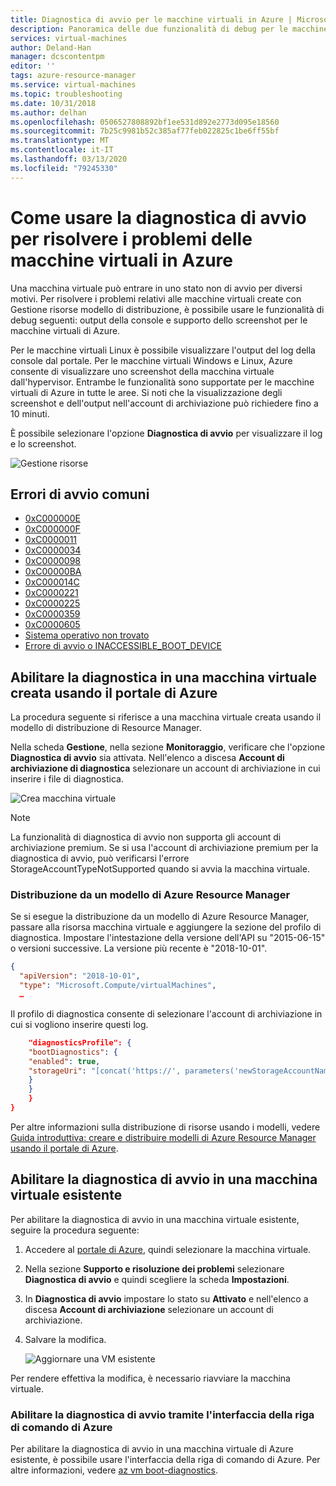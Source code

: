 ```yaml
---
title: Diagnostica di avvio per le macchine virtuali in Azure | Microsoft Docs
description: Panoramica delle due funzionalità di debug per le macchine virtuali in Azure
services: virtual-machines
author: Deland-Han
manager: dcscontentpm
editor: ''
tags: azure-resource-manager
ms.service: virtual-machines
ms.topic: troubleshooting
ms.date: 10/31/2018
ms.author: delhan
ms.openlocfilehash: 0506527808892bf1ee531d892e2773d095e18560
ms.sourcegitcommit: 7b25c9981b52c385af77feb022825c1be6ff55bf
ms.translationtype: MT
ms.contentlocale: it-IT
ms.lasthandoff: 03/13/2020
ms.locfileid: "79245330"
---
```

# <a name="how-to-use-boot-diagnostics-to-troubleshoot-virtual-machines-in-azure"></a>Come usare la diagnostica di avvio per risolvere i problemi delle macchine virtuali in Azure

Una macchina virtuale può entrare in uno stato non di avvio per diversi motivi. Per risolvere i problemi relativi alle macchine virtuali create con Gestione risorse modello di distribuzione, è possibile usare le funzionalità di debug seguenti: output della console e supporto dello screenshot per le macchine virtuali di Azure. 

Per le macchine virtuali Linux è possibile visualizzare l'output del log della console dal portale. Per le macchine virtuali Windows e Linux, Azure consente di visualizzare uno screenshot della macchina virtuale dall'hypervisor. Entrambe le funzionalità sono supportate per le macchine virtuali di Azure in tutte le aree. Si noti che la visualizzazione degli screenshot e dell'output nell'account di archiviazione può richiedere fino a 10 minuti.

È possibile selezionare l'opzione **Diagnostica di avvio** per visualizzare il log e lo screenshot.

![Gestione risorse](./media/virtual-machines-common-boot-diagnostics/screenshot1.png)

## <a name="common-boot-errors"></a>Errori di avvio comuni

- [0xC000000E](https://support.microsoft.com/help/4010129)
- [0xC000000F](https://support.microsoft.com/help/4010130)
- [0xC0000011](https://support.microsoft.com/help/4010134)
- [0xC0000034](https://support.microsoft.com/help/4010140)
- [0xC0000098](https://support.microsoft.com/help/4010137)
- [0xC00000BA](https://support.microsoft.com/help/4010136)
- [0xC000014C](https://support.microsoft.com/help/4010141)
- [0xC0000221](https://support.microsoft.com/help/4010132)
- [0xC0000225](https://support.microsoft.com/help/4010138)
- [0xC0000359](https://support.microsoft.com/help/4010135)
- [0xC0000605](https://support.microsoft.com/help/4010131)
- [Sistema operativo non trovato](https://support.microsoft.com/help/4010142)
- [Errore di avvio o INACCESSIBLE_BOOT_DEVICE](https://support.microsoft.com/help/4010143)

## <a name="enable-diagnostics-on-a-virtual-machine-created-using-the-azure-portal"></a>Abilitare la diagnostica in una macchina virtuale creata usando il portale di Azure

La procedura seguente si riferisce a una macchina virtuale creata usando il modello di distribuzione di Resource Manager.

Nella scheda **Gestione**, nella sezione **Monitoraggio**, verificare che l'opzione **Diagnostica di avvio** sia attivata. Nell'elenco a discesa **Account di archiviazione di diagnostica** selezionare un account di archiviazione in cui inserire i file di diagnostica.
 
![Crea macchina virtuale](./media/virtual-machines-common-boot-diagnostics/enable-boot-diagnostics-vm.png)

> [!NOTE]
> La funzionalità di diagnostica di avvio non supporta gli account di archiviazione premium. Se si usa l'account di archiviazione premium per la diagnostica di avvio, può verificarsi l'errore StorageAccountTypeNotSupported quando si avvia la macchina virtuale.
>

### <a name="deploying-from-an-azure-resource-manager-template"></a>Distribuzione da un modello di Azure Resource Manager

Se si esegue la distribuzione da un modello di Azure Resource Manager, passare alla risorsa macchina virtuale e aggiungere la sezione del profilo di diagnostica. Impostare l'intestazione della versione dell'API su "2015-06-15" o versioni successive. La versione più recente è "2018-10-01".

```json
{
  "apiVersion": "2018-10-01",
  "type": "Microsoft.Compute/virtualMachines",
  … 
```

Il profilo di diagnostica consente di selezionare l'account di archiviazione in cui si vogliono inserire questi log.

```json
    "diagnosticsProfile": {
    "bootDiagnostics": {
    "enabled": true,
    "storageUri": "[concat('https://', parameters('newStorageAccountName'), '.blob.core.windows.net')]"
    }
    }
    }
}
```

Per altre informazioni sulla distribuzione di risorse usando i modelli, vedere [Guida introduttiva: creare e distribuire modelli di Azure Resource Manager usando il portale di Azure](../../azure-resource-manager/templates/quickstart-create-templates-use-the-portal.md).

## <a name="enable-boot-diagnostics-on-existing-virtual-machine"></a>Abilitare la diagnostica di avvio in una macchina virtuale esistente 

Per abilitare la diagnostica di avvio in una macchina virtuale esistente, seguire la procedura seguente:

1. Accedere al [portale di Azure](https://portal.azure.com), quindi selezionare la macchina virtuale.
2. Nella sezione **Supporto e risoluzione dei problemi** selezionare **Diagnostica di avvio** e quindi scegliere la scheda **Impostazioni**.
3. In **Diagnostica di avvio** impostare lo stato su **Attivato** e nell'elenco a discesa **Account di archiviazione** selezionare un account di archiviazione. 
4. Salvare la modifica.

    ![Aggiornare una VM esistente](./media/virtual-machines-common-boot-diagnostics/enable-for-existing-vm.png)

Per rendere effettiva la modifica, è necessario riavviare la macchina virtuale.

### <a name="enable-boot-diagnostics-using-the-azure-cli"></a>Abilitare la diagnostica di avvio tramite l'interfaccia della riga di comando di Azure

Per abilitare la diagnostica di avvio in una macchina virtuale di Azure esistente, è possibile usare l'interfaccia della riga di comando di Azure. Per altre informazioni, vedere [az vm boot-diagnostics](
https://docs.microsoft.com/cli/azure/vm/boot-diagnostics?view=azure-cli-latest).
